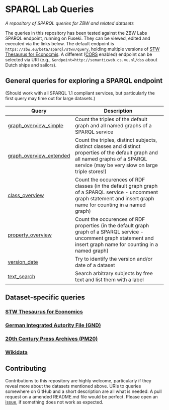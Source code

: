SPARQL Lab Queries
==============
*A repository of SPARQL queries for ZBW and related datasets*

The queries in this repository has been tested against the ZBW Labs SPARQL endpoint, running on Fuseki. They can be viewed, edited and executed via the links below. The default endpoint is `https://zbw.eu/beta/sparql/stwv/query`, holding multiple versions of <a href="http://zbw.eu/stw">STW Thesaurus for Econocmis</a>. A different ([CORS](https://en.wikipedia.org/wiki/Cross-origin_resource_sharing) enabled) endpoint can be selected via URI (e.g., `&endpoint=http://semanticweb.cs.vu.nl/dss` about Dutch ships and sailors).


General queries for exploring a SPARQL endpoint
-----------------------------------------------

(Should work with all SPARQL 1.1 compliant services, but particularly the first query may time out for large datasets.)

Query | Description
------|------------
[graph_overview_simple](https://jneubert.de/sparql-lab/?queryRef=https://codeberg.org/api/v1/repos/jneubert/sparql-queries/contents/graph_overview_simple.rq) | Count the triples of the default graph and all named graphs of a SPARQL service
[graph_overview_extended](https://jneubert.de/sparql-lab/?queryRef=https://codeberg.org/api/v1/repos/jneubert/sparql-queries/contents/graph_overview_extended.rq) | Count the triples, distinct subjects, distinct classes and distinct properties of the default graph and all named graphs of a SPARQL service (may be very slow on large triple stores!)
[class_overview](https://jneubert.de/sparql-lab/?queryRef=https://codeberg.org/api/v1/repos/jneubert/sparql-queries/contents/class_overview.rq) | Count the occurences of RDF classes (in the default graph graph of a SPARQL service - uncomment graph statement and insert graph name for counting in a named graph)
[property_overview](https://jneubert.de/sparql-lab/?queryRef=https://codeberg.org/api/v1/repos/jneubert/sparql-queries/contents/property_overview.rq) | Count the occurences of RDF properties (in the default graph graph of a SPARQL service - uncomment graph statement and insert graph name for counting in a named graph)
[version_date](https://jneubert.de/sparql-lab/?endpoint=https://zbw.eu/beta/sparql/stw/query&queryRef=https://codeberg.org/api/v1/repos/jneubert/sparql-queries/contents/version_date.rq) | Try to identify the version and/or date of a dataset
[text_search](https://jneubert.de/sparql-lab/?endpoint=https://zbw.eu/beta/sparql/stw/query&queryRef=https://codeberg.org/api/v1/repos/jneubert/sparql-queries/contents/text_search.rq) | Search arbitrary subjects by free text and list them with a label


Dataset-specific queries
------------------------

### [STW Thesaurus for Economics](stw)

### [German Integrated Autority File (GND)](gnd)

### [20th Century Press Archives (PM20)](pm20)

### [Wikidata](wikidata)

Contributing
------------

Contributions to this repository are highly welcome, particularly if they reveal more about the datasets mentioned above. URIs to queries somewhere on GitHub and a short description are all what is needed. A pull request on a amended README.md file would be perfect. Please open an [issue](https://codeberg.org/jneubert/sparql-queries/issues), if something does not work as expected.
